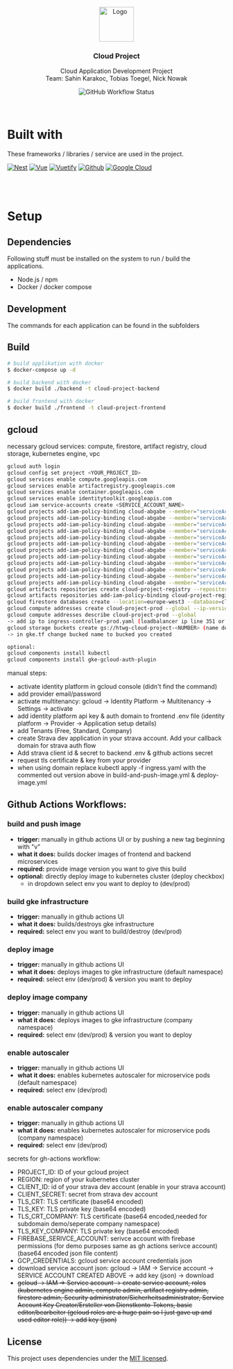 <!-- PROJECT LOGO -->
<br />
<div align="center">
    <img src="./frontend/public/favicon.svg" alt="Logo" width="80" height="80">
    <h3 align="center">Cloud Project</h3>
    <p align="center">
        Cloud Application Development Project
        <br>
        Team: Sahin Karakoc, Tobias Toegel, Nick Nowak
    </p>
    <img alt="GitHub Workflow Status" src="https://img.shields.io/github/actions/workflow/status/HTWG-Nowak/cloud-project/build-and-push-image.yml">
</div>
<br/>
<br/>

<!-- ABOUT THE PROJECT -->

# Built with

These frameworks / libraries / service are used in the project.

[![Nest][nest-logo]][nest-url]
[![Vue][vue-logo]][vue-url]
[![Vuetify][vuetify-logo]][vuetify-url]
[![Github][github-logo]][github-url]
[![Google Cloud][google-cloud-logo]][google-cloud-url]

<br>
<br>

# Setup

## Dependencies

Following stuff must be installed on the system to run / build the applications.

- Node.js / npm
- Docker / docker compose

## Development

The commands for each application can be found in the subfolders

## Build

```bash
# build applikation with docker
$ docker-compose up -d

# build backend with docker
$ docker build ./backend -t cloud-project-backend

# build frontend with docker
$ docker build ./frontend -t cloud-project-frontend
```

## gcloud
necessary gcloud services: compute, firestore, artifact registry, cloud storage, kubernetes engine, vpc
```bash
gcloud auth login
gcloud config set project <YOUR_PROJECT_ID>
gcloud services enable compute.googleapis.com
gcloud services enable artifactregistry.googleapis.com
gcloud services enable container.googleapis.com
gcloud services enable identitytoolkit.googleapis.com
gcloud iam service-accounts create <SERVICE_ACCOUNT_NAME>
gcloud projects add-iam-policy-binding cloud-abgabe --member="serviceAccount:<SERVICE_ACCOUNT_NAME>@<PROJECT_ID>.iam.gserviceaccount.com" --role="roles/compute.admin"
gcloud projects add-iam-policy-binding cloud-abgabe --member="serviceAccount:<SERVICE_ACCOUNT_NAME>@<PROJECT_ID>.iam.gserviceaccount.com" --role="roles/container.clusterAdmin"
gcloud projects add-iam-policy-binding cloud-abgabe --member="serviceAccount:<SERVICE_ACCOUNT_NAME>@<PROJECT_ID>.iam.gserviceaccount.com" --role="roles/container.admin"
gcloud projects add-iam-policy-binding cloud-abgabe --member="serviceAccount:<SERVICE_ACCOUNT_NAME>@<PROJECT_ID>.iam.gserviceaccount.com" --role="roles/editor"
gcloud projects add-iam-policy-binding cloud-abgabe --member="serviceAccount:<SERVICE_ACCOUNT_NAME>@<PROJECT_ID>.iam.gserviceaccount.com" --role="roles/firebasestorage.admin"
gcloud projects add-iam-policy-binding cloud-abgabe --member="serviceAccount:<SERVICE_ACCOUNT_NAME>@<PROJECT_ID>.iam.gserviceaccount.com" --role="roles/firestore.serviceAgent"
gcloud projects add-iam-policy-binding cloud-abgabe --member="serviceAccount:<SERVICE_ACCOUNT_NAME>@<PROJECT_ID>.iam.gserviceaccount.com" --role="roles/iam.securityAdmin"
gcloud projects add-iam-policy-binding cloud-abgabe --member="serviceAccount:<SERVICE_ACCOUNT_NAME>@<PROJECT_ID>.iam.gserviceaccount.com" --role="roles/iam.serviceAccountTokenCreator"
gcloud projects add-iam-policy-binding cloud-abgabe --member="serviceAccount:<SERVICE_ACCOUNT_NAME>@<PROJECT_ID>.iam.gserviceaccount.com" --role="roles/resourcemanager.projectIamAdmin"
gcloud projects add-iam-policy-binding cloud-abgabe --member="serviceAccount:<SERVICE_ACCOUNT_NAME>@<PROJECT_ID>.iam.gserviceaccount.com" --role="roles/artifactregistry.admin"
gcloud projects add-iam-policy-binding cloud-abgabe --member="serviceAccount:<SERVICE_ACCOUNT_NAME>@<PROJECT_ID>.iam.gserviceaccount.com" --role="firebaseauth.admin"
gcloud projects add-iam-policy-binding cloud-abgabe --member="serviceAccount:<SERVICE_ACCOUNT_NAME>@<PROJECT_ID>.iam.gserviceaccount.com" --role="roles/firebase.sdkAdminServiceAgent"
gcloud artifacts repositories create cloud-project-registry --repository-format=docker --location=europe-west3
gcloud artifacts repositories add-iam-policy-binding cloud-project-registry --location=europe-west3 --member=allUsers --role=roles/artifactregistry.reader
gcloud firestore databases create --location=europe-west3 --database=cloud-project
gcloud compute addresses create cloud-project-prod --global --ip-version=IPV4
gcloud compute addresses describe cloud-project-prod --global 
-> add ip to ingress-controller-prod.yaml (loadbalancer ip line 351 or leave out & ingress controller will automatically choose an ip (not static))
gcloud storage buckets create gs://htwg-cloud-project-<NUMBER> (name der noch frei ist)
-> in gke.tf change bucked name to bucked you created

optional:
gcloud components install kubectl
gcloud components install gke-gcloud-auth-plugin
```
manual steps:
- activate identity platform in gcloud console (didn't find the command)
- add provider email/password
- activate multitenancy: gcloud -> Identity Platform -> Multitenancy -> Settings -> activate
- add identity platform api key & auth domain to frontend .env file (identity platform  -> Provider -> Application setup details)
- add Tenants (Free, Standard, Company)
- create Strava dev application in your strava account. Add your callback domain for strava auth flow 
- Add strava client id & secret to backend .env & github actions secret
- request tls certificate & key from your provider
- when using domain replace kubectl apply -f ingress.yaml with the commented out version above in build-and-push-image.yml & deploy-image.yml

## Github Actions Workflows:

### build and push image
- **trigger:** manually in github actions UI or by pushing a new tag beginning with "v"
- **what it does:** builds docker images of frontend and backend microservices 
- **required:** provide image version you want to give this build
- **optional:** directly deploy image to kubernetes cluster (deploy checkbox)
  - in dropdown select env you want to deploy to (dev/prod)

### build gke infrastructure
- **trigger:** manually in github actions UI
- **what it does:** builds/destroys gke infrastructure
- **required:** select env you want to build/destroy (dev/prod)

### deploy image
- **trigger:** manually in github actions UI
- **what it does:** deploys images to gke infrastructure (default namespace)
- **required:** select env (dev/prod) & version you want to deploy

### deploy image company
- **trigger:** manually in github actions UI
- **what it does:** deploys images to gke infrastructure (company namespace)
- **required:** select env (dev/prod) & version you want to deploy

### enable autoscaler
- **trigger:** manually in github actions UI
- **what it does:** enables kubernetes autoscaler for microservice pods (default namespace)
- **required:** select env (dev/prod)

### enable autoscaler company
- **trigger:** manually in github actions UI
- **what it does:** enables kubernetes autoscaler for microservice pods (company namespace)
- **required:** select env (dev/prod)

secrets for gh-actions workflow:
- PROJECT_ID: ID of your gcloud project
- REGION: region of your kubernetes cluster
- CLIENT_ID: id of your strava dev account (enable in your strava account)
- CLIENT_SECRET: secret from strava dev account
- TLS_CRT: TLS certificate (base64 encoded)
- TLS_KEY: TLS private key (base64 encoded)
- TLS_CRT_COMPANY: TLS certificate (base64 encoded,needed for subdomain demo/seperate company namespace)
- TLS_KEY_COMPANY: TLS private key (base64 encoded)
- FIREBASE_SERIVCE_ACCOUNT: serivce account with firebase permissions (for demo purposes same as gh actions serivce account) (base64 encoded json file content)
- GCP_CREDENTIALS: gcloud service account credentials json
- download service account json: gcloud -> IAM -> Service account -> SERVICE ACCOUNT CREATED ABOVE -> add key (json) -> download  
-   ~~gcloud -> IAM -> Service account -> create service account, roles (kubernetes engine admin, compute admin, artifact registry admin, firestore admin, Security administrator/Sicherheitsadministrator, Service Account Key Creator/Ersteller von Dienstkonto-Tokens, basic editor/bearbeiter (gcloud roles are a huge pain so I just gave up and used editor role)) -> add key (json)~~

## License

This project uses dependencies under the [MIT licensed](LICENSE).

<!-- MARKDOWN LINKS & IMAGES -->

[vue-logo]: https://img.shields.io/badge/vuejs-%2335495e.svg?style=for-the-badge&logo=vuedotjs&logoColor=%234FC08D
[vue-url]: https://vuejs.org/
[vuetify-logo]: https://img.shields.io/badge/Vuetify-1867C0?style=for-the-badge&logo=vuetify&logoColor=AEDDFF
[vuetify-url]: https://vuetifyjs.com/en/
[nest-logo]: https://img.shields.io/badge/nestjs-%23E0234E.svg?style=for-the-badge&logo=nestjs&logoColor=white
[nest-url]: https://nestjs.com/
[github-logo]: https://img.shields.io/badge/github-%23121011.svg?style=for-the-badge&logo=github&logoColor=white
[github-url]: https://github.com/
[google-cloud-logo]: https://img.shields.io/badge/GoogleCloud-%234285F4.svg?style=for-the-badge&logo=google-cloud&logoColor=white
[google-cloud-url]: https://cloud.google.com/
